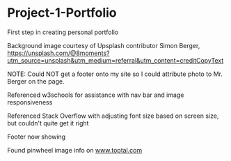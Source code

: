 # Project-1-Portfolio
First step in creating personal portfolio

Background image courtesy of Upsplash contributor Simon Berger, https://unsplash.com/@8moments?utm_source=unsplash&utm_medium=referral&utm_content=creditCopyText

NOTE: Could NOT get a footer onto my site so I could attribute photo to Mr. Berger on the page.

Referenced w3schools for assistance with nav bar and image responsiveness

Referenced Stack Overflow with adjusting font size based on screen size, but couldn't quite get it right

Footer now showing

Found pinwheel image info on www.toptal.com
